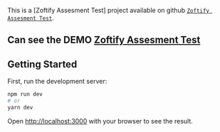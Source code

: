 This is a [Zoftify Assesment Test] project available on github [`Zoftify Assesment Test`](https://github.com/Zufarbek/zoftify-assesment-task).

## Can see the DEMO [Zoftify Assesment Test]()

## Getting Started

First, run the development server:

```bash
npm run dev
# or
yarn dev
```

Open [http://localhost:3000](http://localhost:3000) with your browser to see the result.

